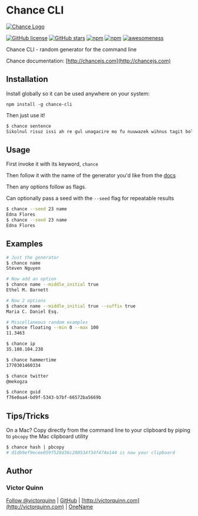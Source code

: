 # Chance CLI

[![Chance Logo](http://chancejs.com/logo.png)](http://chancejs.com)

[![GitHub license](https://img.shields.io/github/license/chancejs/chancejs-cli.svg)](https://github.com/chancejs/chance-cli/blob/master/LICENSE)
[![GitHub stars](https://img.shields.io/github/stars/chancejs/chancejs-cli.svg)](https://github.com/chancejs/chancejs-cli)
[![npm](https://img.shields.io/npm/dm/chance-cli.svg)](https://npmjs.com/package/chance-cli)
[![npm](https://img.shields.io/npm/v/chance-cli.svg)](https://npmjs.com/package/chance-cli)
[![awesomeness](https://img.shields.io/badge/awesomeness-maximum-red.svg)](https://github.com/chancejs/chancejs)

Chance CLI - random generator for the command line

Chance documentation: [http://chancejs.com](http://chancejs.com)

## Installation

Install globally so it can be used anywhere on your system:

`npm install -g chance-cli`

Then just use it!

```bash
$ chance sentence
Sikolnul risuz issi ah re gul unagacire mo fu nuuwazek wihnus tagit bolome.
```

## Usage

First invoke it with its keyword, `chance`

Then follow it with the name of the generator you'd like from the [docs](http://chancejs.com)

Then any options follow as flags.

Can optionally pass a seed with the `--seed` flag for repeatable results

```bash
$ chance --seed 23 name
Edna Flores
$ chance --seed 23 name
Edna Flores
```

## Examples

```bash
# Just the generator
$ chance name
Steven Nguyen

# Now add an option
$ chance name --middle_initial true
Ethel M. Barnett

# Now 2 options
$ chance name --middle_initial true --suffix true
Maria C. Daniel Esq.

# Miscellaneous random examples
$ chance floating --min 0 --max 100
11.3463

$ chance ip
35.108.104.238

$ chance hammertime
1770301460334

$ chance twitter
@mekogza

$ chance guid
f76e0aa4-bd9f-5343-b7bf-66572ba5669b
```

## Tips/Tricks

On a Mac? Copy directly from the command line to your clipboard by piping
to `pbcopy` the Mac clipboard utility

```bash
$ chance hash | pbcopy
# d1db9ef9ecee059f528d36c200534f34f474e144 is now your clipboard
```

## Author

### Victor Quinn

<a href="https://twitter.com/victorquinn" class="twitter-follow-button" data-show-count="false" data-size="large">Follow @victorquinn</a> <script>!function(d,s,id){var js,fjs=d.getElementsByTagName(s)[0],p=/^http:/.test(d.location)?'http':'https';if(!d.getElementById(id)){js=d.createElement(s);js.id=id;js.src=p+'://platform.twitter.com/widgets.js';fjs.parentNode.insertBefore(js,fjs);}}(document, 'script', 'twitter-wjs');</script> | [GitHub](https://github.com/chancejs) | [http://victorquinn.com](http://victorquinn.com) | [OneName](https://onename.com/victor)
